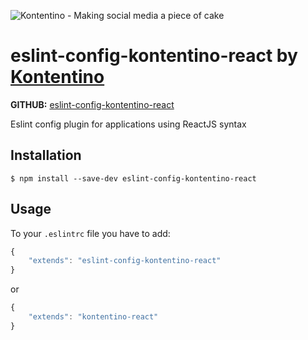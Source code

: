 ![Kontentino - Making social media a piece of cake](https://static.kontentino.com/img/logo/logo.svg)

# eslint-config-kontentino-react by [Kontentino](https://www.kontentino.com/)

**GITHUB:** [eslint-config-kontentino-react](https://github.com/kontentino/eslint-config-kontentino-react)

Eslint config plugin for applications using ReactJS syntax

## Installation
`$ npm install --save-dev eslint-config-kontentino-react`

## Usage
To your `.eslintrc` file you have to add:
```javascript
{
    "extends": "eslint-config-kontentino-react"
}
```

or

```javascript
{
    "extends": "kontentino-react"
}
```
